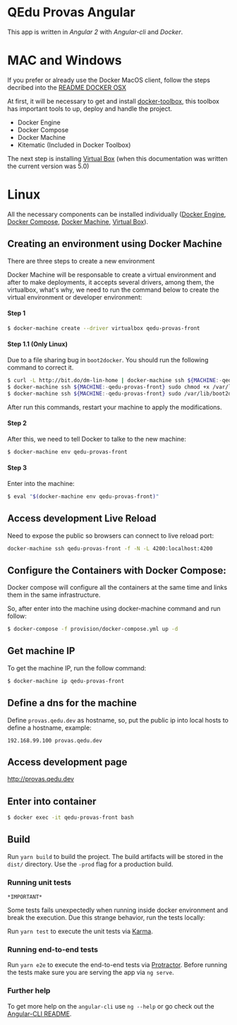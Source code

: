 # QEdu Provas Angular

This app is written in *Angular 2* with *Angular-cli* and *Docker*.

# MAC and Windows

If you prefer or already use the Docker MacOS client, follow the steps decribed into the [README DOCKER OSX](README_DOCKER_OSX.md)

At first, it will be necessary to get and install [docker-toolbox], this toolbox has important tools to up, deploy and handle the project.

 - Docker Engine
 - Docker Compose
 - Docker Machine
 - Kitematic (Included in Docker Toolbox)


The next step is installing [Virtual Box] (when this documentation was written the current version was 5.0)

# Linux

All the necessary components can be installed individually ([Docker Engine], [Docker Compose], [Docker Machine], [Virtual Box]).

## Creating an environment using Docker Machine

There are three steps to create a new environment

Docker Machine will be responsable to create a virtual environment and after to make deployments, it accepts several drivers, among them, the virtualbox, what's why, we need to run the command below to create the virtual environment or developer environment:
#### Step 1
```sh
$ docker-machine create --driver virtualbox qedu-provas-front
```

#### Step 1.1 (Only Linux)
Due to a file sharing bug in `boot2docker`. You should run the following command to correct it.

```sh
$ curl -L http://bit.do/dm-lin-home | docker-machine ssh ${MACHINE:-qedu-provas-front} sudo tee /var/lib/boot2docker/bootlocal.sh
$ docker-machine ssh ${MACHINE:-qedu-provas-front} sudo chmod +x /var/lib/boot2docker/bootlocal.sh
$ docker-machine ssh ${MACHINE:-qedu-provas-front} sudo /var/lib/boot2docker/bootlocal.sh
```
After run this commands, restart your machine to apply the modifications.

#### Step 2
After this, we need to tell Docker to talke to the new machine:
```sh
$ docker-machine env qedu-provas-front
```

#### Step 3
Enter into the machine:
```sh
$ eval "$(docker-machine env qedu-provas-front)"
```

## Access development Live Reload
Need to expose the public so browsers can connect to live reload port:
```sh
docker-machine ssh qedu-provas-front -f -N -L 4200:localhost:4200
```

## Configure the Containers with Docker Compose:
Docker compose will configure all the containers at the same time and links them in the same infrastructure.

So, after enter into the machine using docker-machine command and run follow:
```sh
$ docker-compose -f provision/docker-compose.yml up -d
```

## Get machine IP
To get the machine IP, run the follow command:
```sh
$ docker-machine ip qedu-provas-front
```

## Define a dns for the machine
Define `provas.qedu.dev` as hostname, so, put the public ip into local hosts to define a hostname, example:
```
192.168.99.100 provas.qedu.dev
```

## Access development page

<http://provas.qedu.dev>

## Enter into container
```sh
$ docker exec -it qedu-provas-front bash
```

## Build

Run `yarn build` to build the project. The build artifacts will be stored in the `dist/` directory. Use the `-prod` flag for a production build.

### Running unit tests

`*IMPORTANT*`

Some tests fails unexpectedly when running inside docker environment and break the execution.
Due this strange behavior, run the tests locally:

Run `yarn test` to execute the unit tests via [Karma].

### Running end-to-end tests

Run `yarn e2e` to execute the end-to-end tests via [Protractor].
Before running the tests make sure you are serving the app via `ng serve`.

### Further help

To get more help on the `angular-cli` use `ng --help` or go check out the [Angular-CLI README].



[docker-toolbox]: <https://www.docker.com/products/docker-toolbox>
[Docker Compose]: <https://docs.docker.com/compose/install/>
[Docker Engine]: <https://docs.docker.com/engine/installation/>
[Docker Machine]: <https://docs.docker.com/machine/install-machine/>
[Kitematic]: <https://docs.docker.com/kitematic/>
[Virtual Box]: <https://www.virtualbox.org/wiki/Downloads>
[Vagrant]: <https://www.vagrantup.com/>
[Protractor]: <http://www.protractortest.org/>
[Karma]: <https://karma-runner.github.io>
[Angular-CLI README]: <https://github.com/angular/angular-cli/blob/master/README.md>
